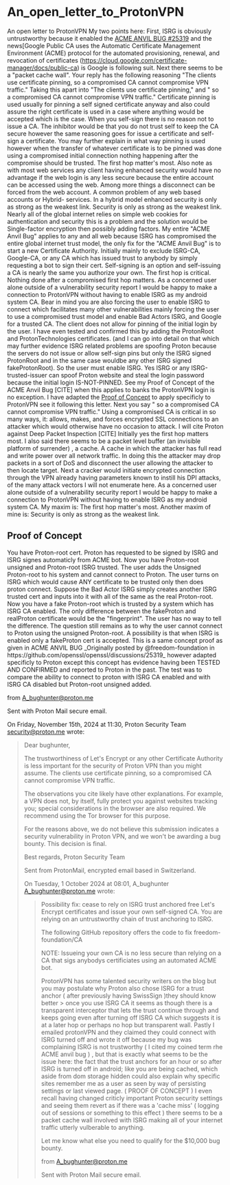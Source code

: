 # An_open_letter_to_ProtonVPN
An open letter to ProtonVPN
My two points here: First, ISRG is obviously untrustworthy because it enabled the [ACME ANVIL BUG #25319](https://github.com/openssl/openssl/discussions/25319#discussioncomment-10662869) and the news[Google Public CA uses the Automatic Certificate Management Environment (ACME) protocol for the automated provisioning, renewal, and revocation of certificates (https://cloud.google.com/certificate-manager/docs/public-ca) is Google is following suit. Next there seems to be a "packet cache wall". Your reply has the following reasoning  "The clients use certificate pinning, so a compromised CA cannot compromise VPN traffic." Taking this apart into "The clients use certificate pinning," and " so a compromised CA cannot compromise VPN traffic."
 Certificate pinning is used usually for pinning a self signed certificate anyway and also could assure the right certificate is used in a case where anything would be accepted which is the case. When you self-sign there is no reason not to issue a CA. The inhibitor would be that you do not trust self to keep the CA secure however the same reasoning goes for issue a certificate and self-sign a certificate. You may further explain in what way pinning is used however when the transfer of whatever certificate is to be pinned was done using a compromised initial connection nothing happening after the compromise should be trusted. The first hop matter's most.  Also note as with most web services any client having enhanced security would have no advantage if the web login is any less secure because the entire account can be accessed using the web. Among more things a disconnect can be forced from the web account. A common problem of any web based accounts or Hybrid- services. In a hybrid model enhanced security is only as strong as the weakest link. Security is only as strong as the weakest link.  Nearly all of the global internet relies on simple web cookies for authentication and security this is a problem and the solution would be Single-factor encryption then possibly adding factors. My entire "ACME Anvil Bug" applies to any and all web because ISRG has compromised the entire global internet trust model, the only fix for the "ACME Anvil Bug" is to start a new Certificate Authority. Initially mainly to exclude ISRG-CA, Google-CA, or any CA which has issued trust to anybody by simply requesting a bot to sign their cert. Self-signing is an option and self-issuing a CA is nearly the same you authorize your own. The first hop is critical. Nothing done after a compromised first hop matters.
 As a concerned user alone outside of a vulnerability security report I would be happy to make a connection to ProtonVPN without having to enable ISRG as my android system CA. Bear in mind you are also forcing the user to enable ISRG to connect which facilitates many other vulnerabilities mainly forcing the user to use a compromised trust model and enable Bad Actors ISRG, and Google for a trusted CA. The client does not allow for pinning of the initial login by the user. I have even <bold> tested and confirmed </bold> this by adding the ProtonRoot and ProtonTechnologies certificates. (and I can go into detail on that which may further evidence ISRG related problems are spoofing Proton because the servers do not issue or allow self-sign pins but only the ISRG signed ProtonRoot and in the same case wouldbe any other ISRG signed fakeProtonRoot).  So the user must enable ISRG. Yes ISRG or any ISRG-trusted-issuer can spoof Proton website and steal the login password because the initial login IS-NOT-PINNED. See my Proof of Concept of the ACME Anvil Bug [CITE] when this applies to banks the ProtonVPN login is no exception. I have adapted the [Proof of Concept](https://github.com/freedom-foundation/An_open_letter_to_ProtonVPN/blob/main/README.md#proof-of-concept) to apply specificly to ProtonVPN see it following this letter. 
 Next you say " so a compromised CA cannot compromise VPN traffic." Using a compromised CA is critical in so many ways, it: allows, makes, and forces encrypted SSL connections to an attacker which would otherwise have no occasion to attack. I will cite Proton against Deep Packet Inspection [CITE] Initially yes the first hop matters most. I also said there seems to be a packet level buffer (an invisible platform of surrender) , a cache. A cache in which the attacker has full read and write power over all network traffic. In doing this the attacker may drop packets in a sort of DoS and disconnect the user allowing the attacker to then locate target. Next a cracker would initiate encrypted connection through the VPN already having parameters known to instill his DPI attacks, of the many attack vectors I will not enumerate here.
As a concerned user alone outside of a vulnerability security report I would be happy to make a connection to ProtonVPN without having to enable ISRG as my android system CA.
 My maxim is: The first hop matter's most. Another maxim of mine is: Security is only as strong as the weakest link.
<h2>Proof of Concept</h2>
You have Proton-root cert. Proton has requested to be signed by ISRG and ISRG signes automaticly from ACME bot. Now you have Proton-root unsigned and Proton-root ISRG trusted. The user adds the Unsigned Proton-root to his system and cannot connect to Proton. The user turns on ISRG which would cause ANY certificate to be trusted only then does proton connect. Suppose the Bad Actor ISRG simply creates another ISRG trusted cert and inputs into it with all of the same as the real Proton-root. Now you have a fake Proton-root which is trusted by a system which has ISRG CA enabled. The only difference between the fakeProton and realProton certificate would be the "fingerprint". The user has no way to tell the difference. The question still remains as to why the user cannot connect to Proton using the unsigned Proton-root. A possibility is that when ISRG is enabled only a fakeProton cert is accepted. This is a same concept proof as given in ACME ANVIL BUG _Originally posted by @freedom-foundation in https://github.com/openssl/openssl/discussions/25319_ however adapted specificly to Proton except this concept has evidence having been TESTED AND CONFIRMED and reported to Proton in the past. The test was to compare the ability to connect to proton with ISRG CA enabled and with ISRG CA disabled but Proton-root unsigned added. 

from A_bughunter@proton.me

Sent with Proton Mail secure email.

On Friday, November 15th, 2024 at 11:30, Proton Security Team <security@proton.me> wrote:

> Dear bughunter,
> 
> The trustworthiness of Let's Encrypt or any other Certificate Authority is less important for the security of Proton VPN than you might assume. The clients use certificate pinning, so a compromised CA cannot compromise VPN traffic.
> 
> The observations you cite likely have other explanations. For example, a VPN does not, by itself, fully protect you against websites tracking you; special considerations in the browser are also required. We recommend using the Tor browser for this purpose.
> 
> For the reasons above, we do not believe this submission indicates a security vulnerability in Proton VPN, and we won't be awarding a bug bounty. This decision is final.
> 
> 
> 
> Best regards,
> Proton Security Team
> 
> Sent from ProtonMail, encrypted email based in Switzerland.
> 
> 
> On Tuesday, 1 October 2024 at 08:01, A_bughunter A_bughunter@proton.me wrote:
> 
> > Possibility fix: cease to rely on ISRG trust anchored free Let's Encrypt certificates and issue your own self-signed CA. You are relying on an untrustworthy chain of trust anchoring to ISRG.
> > 
> > The following GitHub repository offers the code to fix freedom-foundation/CA
> > 
> > NOTE: Issueing your own CA is no less secure than relying on a CA that sigs anybodys certificiates using an automated ACME bot.
> > 
> > ProtonVPN has some talented security writers on the blog but you may postulate why Proton also chose ISRG for a trust anchor ( after previously having SwissSign )they should know better > once you use ISRG CA it seems as though there is a transparent interceptor that lets the trust continue through and keeps going even after turning off ISRG CA which suggests it is at a later hop or perhaps no hop but transparent wall. Pastly I emailed protonVPN and they claimed they could connect with ISRG turned off and wrote it off because my bug was complaining ISRG is not trustworthy ( I cited my coined term rhe ACME anvil bug ) , but that is exactly what seems to be the issue here: the fact that the trust anchors for an hour or so after ISRG is turned off in android; like you are being cached, which aside from dom storage hidden could also explain why specific sites remember me as a user as seen by way of persisting settings or last viewed page. ( PROOF OF CONCEPT ) I even recall having changed criticly important Proton security settings and seeing them revert as if there was a 'cache miss' ( logging out of sessions or something to this effect ) there seems to be a packet cache wall involved with ISRG making all of your internet traffic utterly vulberable to anything.
> > 
> > Let me know what else you need to qualify for the $10,000 bug bounty.
> > 
> > from A_bughunter@proton.me
> > 
> > Sent with Proton Mail secure email.
